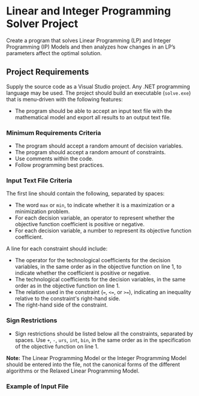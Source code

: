 # **Linear and Integer Programming Solver Project**

Create a program that solves Linear Programming (LP) and Integer Programming (IP) Models and then analyzes how changes in an LP’s parameters affect the optimal solution. 

## **Project Requirements**

Supply the source code as a Visual Studio project. Any .NET programming language may be used. The project should build an executable (`solve.exe`) that is menu-driven with the following features:

- The program should be able to accept an input text file with the mathematical model and export all results to an output text file.

### **Minimum Requirements Criteria**

- The program should accept a random amount of decision variables.
- The program should accept a random amount of constraints.
- Use comments within the code.
- Follow programming best practices.

### **Input Text File Criteria**

The first line should contain the following, separated by spaces:

- The word `max` or `min`, to indicate whether it is a maximization or a minimization problem.
- For each decision variable, an operator to represent whether the objective function coefficient is positive or negative.
- For each decision variable, a number to represent its objective function coefficient.

A line for each constraint should include:

- The operator for the technological coefficients for the decision variables, in the same order as in the objective function on line 1, to indicate whether the coefficient is positive or negative.
- The technological coefficients for the decision variables, in the same order as in the objective function on line 1.
- The relation used in the constraint (`=`, `<=`, or `>=`), indicating an inequality relative to the constraint's right-hand side.
- The right-hand side of the constraint.

### **Sign Restrictions**

- Sign restrictions should be listed below all the constraints, separated by spaces. Use `+`, `-`, `urs`, `int`, `bin`, in the same order as in the specification of the objective function on line 1.

**Note:** The Linear Programming Model or the Integer Programming Model should be entered into the file, not the canonical forms of the different algorithms or the Relaxed Linear Programming Model.

### **Example of Input File**


